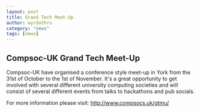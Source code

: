 ```yaml
---
layout: post
title: Grand Tech Meet-Up
author: wyrdathru
category: "news"
tags: [news]
---
```


## Compsoc-UK Grand Tech Meet-Up

Compsoc-UK have organised a conference style meet-up in York from the 31st of October to the 1st of November. It's a great opportunity to get involved with several different university computing societies and will consist of several different events from talks to hackathons and pub socials.

For more information please visit: http://www.compsocs.uk/gtmu/
